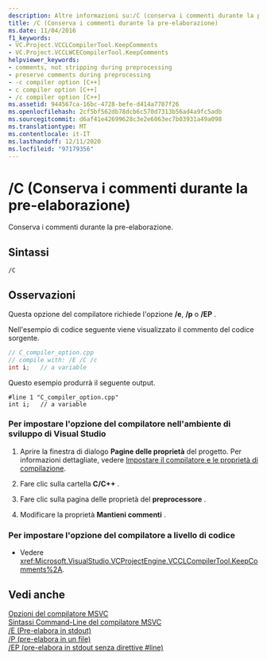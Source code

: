 ```yaml
---
description: Altre informazioni su:/C (conserva i commenti durante la pre-elaborazione)
title: /C (Conserva i commenti durante la pre-elaborazione)
ms.date: 11/04/2016
f1_keywords:
- VC.Project.VCCLCompilerTool.KeepComments
- VC.Project.VCCLWCECompilerTool.KeepComments
helpviewer_keywords:
- comments, not stripping during preprocessing
- preserve comments during preprocessing
- -c compiler option [C++]
- c compiler option [C++]
- /c compiler option [C++]
ms.assetid: 944567ca-16bc-4728-befe-d414a7787f26
ms.openlocfilehash: 2cf5bf562db78dcb6c570d7313b56ad4a9fc5adb
ms.sourcegitcommit: d6af41e42699628c3e2e6063ec7b03931a49a098
ms.translationtype: MT
ms.contentlocale: it-IT
ms.lasthandoff: 12/11/2020
ms.locfileid: "97179356"
---
```

# <a name="c-preserve-comments-during-preprocessing"></a>/C (Conserva i commenti durante la pre-elaborazione)

Conserva i commenti durante la pre-elaborazione.

## <a name="syntax"></a>Sintassi

```
/C
```

## <a name="remarks"></a>Osservazioni

Questa opzione del compilatore richiede l'opzione **/e**, **/p** o **/EP** .

Nell'esempio di codice seguente viene visualizzato il commento del codice sorgente.

```cpp
// C_compiler_option.cpp
// compile with: /E /C /c
int i;   // a variable
```

Questo esempio produrrà il seguente output.

```
#line 1 "C_compiler_option.cpp"
int i;   // a variable
```

### <a name="to-set-this-compiler-option-in-the-visual-studio-development-environment"></a>Per impostare l'opzione del compilatore nell'ambiente di sviluppo di Visual Studio

1. Aprire la finestra di dialogo **Pagine delle proprietà** del progetto. Per informazioni dettagliate, vedere [Impostare il compilatore e le proprietà di compilazione](../working-with-project-properties.md).

1. Fare clic sulla cartella **C/C++** .

1. Fare clic sulla pagina delle proprietà del **preprocessore** .

1. Modificare la proprietà **Mantieni commenti** .

### <a name="to-set-this-compiler-option-programmatically"></a>Per impostare l'opzione del compilatore a livello di codice

- Vedere <xref:Microsoft.VisualStudio.VCProjectEngine.VCCLCompilerTool.KeepComments%2A>.

## <a name="see-also"></a>Vedi anche

[Opzioni del compilatore MSVC](compiler-options.md)<br/>
[Sintassi Command-Line del compilatore MSVC](compiler-command-line-syntax.md)<br/>
[/E (Pre-elabora in stdout)](e-preprocess-to-stdout.md)<br/>
[/P (pre-elabora in un file)](p-preprocess-to-a-file.md)<br/>
[/EP (pre-elabora in stdout senza direttive #line)](ep-preprocess-to-stdout-without-hash-line-directives.md)
